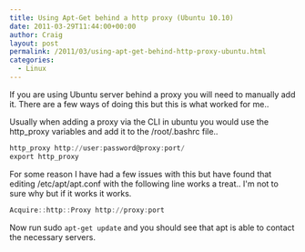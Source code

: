```yaml
---
title: Using Apt-Get behind a http proxy (Ubuntu 10.10)
date: 2011-03-29T11:44:00+00:00
author: Craig
layout: post
permalink: /2011/03/using-apt-get-behind-http-proxy-ubuntu.html
categories:
  - Linux
---
```


If you are using Ubuntu server behind a proxy you will need to manually add it. There are a few ways of doing this but this is what worked for me..

<!--more-->

Usually when adding a proxy via the CLI in ubuntu you would use the http_proxy variables and add it to the /root/.bashrc file..

```PowerShell
http_proxy http://user:password@proxy:port/
export http_proxy
```

For some reason I have had a few issues with this but have found that editing /etc/apt/apt.conf with the following line works a treat.. I'm not to sure why but if it works it works.

```PowerShell
Acquire::http::Proxy http://proxy:port
```

Now run sudo ```apt-get update``` and you should see that apt is able to contact the necessary servers.
